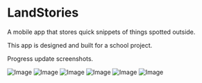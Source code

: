# LandStories
A mobile app that stores quick snippets of things spotted outside. 

This app is designed and built for a school project.

Progress update screenshots.

![Image](Documentation/screenshots/home1.png)
![Image](Documentation/screenshots/home2.png)
![Image](Documentation/screenshots/newStory.png)
![Image](Documentation/screenshots/home3.png)
![Image](Documentation/screenshots/modify.png)
![Image](Documentation/screenshots/settings.png)
